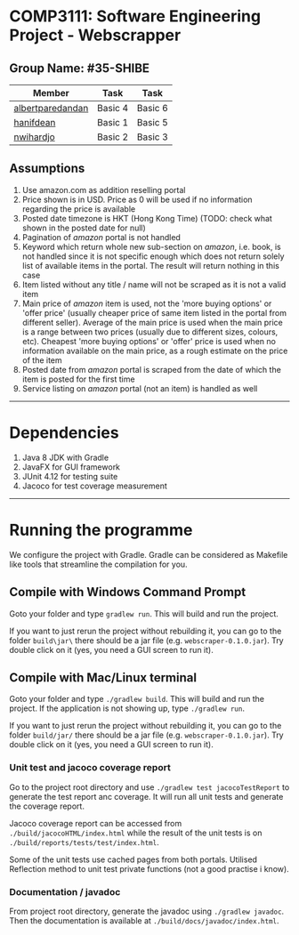 # COMP3111: Software Engineering Project - Webscrapper

## Group Name: #35-SHIBE

| Member                                                   | Task    | Task    |
|----------------------------------------------------------|---------|---------|
| [albertparedandan](https://github.com/albertparedandan/) | Basic 4 | Basic 6 |
| [hanifdean](https://github.com/hanifdean/)               | Basic 1 | Basic 5 |
| [nwihardjo](https://github.com/nwihardjo/)               | Basic 2 | Basic 3 |

## Assumptions

1. Use amazon.com as addition reselling portal
2. Price shown is in USD. Price as 0 will be used if no information regarding the price is available
3. Posted date timezone is HKT (Hong Kong Time) (TODO: check what shown in the posted date for null)
4. Pagination of *amazon* portal is not handled
5. Keyword which return whole new sub-section on *amazon*, i.e. book, is not handled since it is not specific enough which does not return solely list of available items in the portal. The result will return nothing in this case
6. Item listed without any title / name will not be scraped as it is not a valid item
7. Main price of *amazon* item is used, not the 'more buying options' or 'offer price' (usually cheaper price of same item listed in the portal from different seller). Average of the main price is used when the main price is a range between two prices (usually due to different sizes, colours, etc). Cheapest 'more buying options' or 'offer' price is used when no information available on the main price, as a rough estimate on the price of the item
8. Posted date from *amazon* portal is scraped from the date of which the item is posted for the first time
9. Service listing on *amazon* portal (not an item) is handled as well



---

# Dependencies

1. Java 8 JDK with Gradle
1. JavaFX for GUI framework
1. JUnit 4.12 for testing suite
1. Jacoco for test coverage measurement


---

# Running the programme

We configure the project with Gradle. Gradle can be considered as Makefile like tools that streamline the compilation for you.

## Compile with Windows Command Prompt 

Goto your folder and type `gradlew run`. This will build and run the project. 

If you want to just rerun the project without rebuilding it, you can go to the folder `build\jar\` 
there should be a jar file (e.g. `webscraper-0.1.0.jar`). Try double click on it 
(yes, you need a GUI screen to run it). 

## Compile with Mac/Linux terminal 

Goto your folder and type `./gradlew build`. This will build and run the project. If the application is not showing up, type `./gradlew run`.  

If you want to just rerun the project without rebuilding it, you can go to the folder `build/jar/` 
there should be a jar file (e.g. `webscraper-0.1.0.jar`). Try double click on it 
(yes, you need a GUI screen to run it). 

### Unit test and jacoco coverage report

Go to the project root directory and use `./gradlew test jacocoTestReport` to generate the test report anc coverage. It will run all unit tests and generate the coverage report. 


Jacoco coverage report can be accessed from `./build/jacocoHTML/index.html` while the result of the unit tests is on `./build/reports/tests/test/index.html`.

Some of the unit tests use cached pages from both portals. Utilised Reflection method to unit test private functions (not a good practise i know).

### Documentation / javadoc

From project root directory, generate the javadoc using `./gradlew javadoc`. Then the documentation is available at `./build/docs/javadoc/index.html`.

